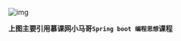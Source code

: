 ![img](https://coding.imooc.com/static/module/class/content/img/252/section3-1.png)



**上图主要引用慕课网小马哥`Spring boot 编程思想`课程**



